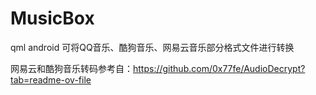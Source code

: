 # MusicBox
qml android 可将QQ音乐、酷狗音乐、网易云音乐部分格式文件进行转换

网易云和酷狗音乐转码参考自：https://github.com/0x77fe/AudioDecrypt?tab=readme-ov-file
